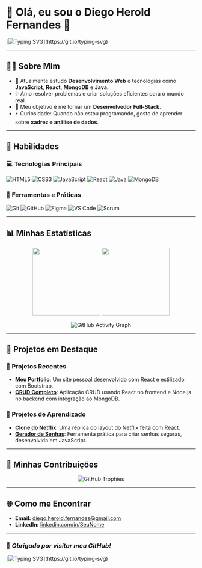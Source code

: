 # 👋 Olá, eu sou o **Diego Herold Fernandes** 🚀  

[![Typing SVG](https://readme-typing-svg.herokuapp.com?font=Roboto&size=30&duration=10000&color=6A5ACD&center=true&vCenter=true&lines=Desenvolvedor+Web+%7C+Estudante+de+TI;Apaixonado+por+Tecnologia+e+Aprendizado+constante!)](https://git.io/typing-svg)

---

## 🧑‍💻 **Sobre Mim**  
- 🌱 Atualmente estudo **Desenvolvimento Web** e tecnologias como **JavaScript**, **React**, **MongoDB** e **Java**.  
- 💡 Amo resolver problemas e criar soluções eficientes para o mundo real.  
- 🎯 Meu objetivo é me tornar um **Desenvolvedor Full-Stack**.  
- ⚡ Curiosidade: Quando não estou programando, gosto de aprender sobre **xadrez e análise de dados**.  

---

## 🚀 **Habilidades**

### 💻 **Tecnologias Principais**  
![HTML5](https://img.shields.io/badge/HTML5-%23E34F26.svg?style=flat&logo=html5&logoColor=white)
![CSS3](https://img.shields.io/badge/CSS3-%231572B6.svg?style=flat&logo=css3&logoColor=white)
![JavaScript](https://img.shields.io/badge/JavaScript-%23F7DF1E.svg?style=flat&logo=javascript&logoColor=black)
![React](https://img.shields.io/badge/React-%2361DAFB.svg?style=flat&logo=react&logoColor=black)
![Java](https://img.shields.io/badge/Java-%23ED8B00.svg?style=flat&logo=java&logoColor=white)
![MongoDB](https://img.shields.io/badge/MongoDB-%2347A248.svg?style=flat&logo=mongodb&logoColor=white)

### 🔧 **Ferramentas e Práticas**
![Git](https://img.shields.io/badge/Git-%23F05033.svg?style=flat&logo=git&logoColor=white)
![GitHub](https://img.shields.io/badge/GitHub-%23181717.svg?style=flat&logo=github&logoColor=white)
![Figma](https://img.shields.io/badge/Figma-%23F24E1E.svg?style=flat&logo=figma&logoColor=white)
![VS Code](https://img.shields.io/badge/VSCode-%23007ACC.svg?style=flat&logo=visual-studio-code&logoColor=white)
![Scrum](https://img.shields.io/badge/Scrum-%230c4a6e.svg?style=flat&logoColor=white)

---

## 📊 **Minhas Estatísticas**

<div align="center">
  <img height="180em" src="https://github-readme-stats.vercel.app/api?username=SeuUsuario&show_icons=true&theme=radical&count_private=true"/>
  <img height="180em" src="https://github-readme-stats.vercel.app/api/top-langs/?username=SeuUsuario&layout=compact&langs_count=7&theme=radical"/>
</div>

<p align="center">
  <img src="https://github-readme-activity-graph.vercel.app/graph?username=SeuUsuario&theme=dracula" alt="GitHub Activity Graph">
</p>

---

## 🧩 **Projetos em Destaque**

### 🚀 Projetos Recentes  
- [**Meu Portfolio**](https://github.com/SeuUsuario/Portfolio): Um site pessoal desenvolvido com React e estilizado com Bootstrap.  
- [**CRUD Completo**](https://github.com/SeuUsuario/CRUD-React-Node): Aplicação CRUD usando React no frontend e Node.js no backend com integração ao MongoDB.  

### 🧪 Projetos de Aprendizado  
- [**Clone do Netflix**](https://github.com/SeuUsuario/Netflix-Clone): Uma réplica do layout do Netflix feita com React.  
- [**Gerador de Senhas**](https://github.com/SeuUsuario/Gerador-Senhas): Ferramenta prática para criar senhas seguras, desenvolvida em JavaScript.  

---

## 🎯 **Minhas Contribuições**

<div align="center">
  <img src="https://github-profile-trophy.vercel.app/?username=SeuUsuario&theme=radical&no-frame=true&no-bg=true&margin-w=15" alt="GitHub Trophies">
</div>

---

## 🌐 **Como me Encontrar**
- **Email:** [diego.herold.fernandes@gmail.com](mailto:diego.herold.fernandes@gmail.com)  
- **LinkedIn:** [linkedin.com/in/SeuNome](https://linkedin.com/in/SeuNome)  

---

### 🚀 *Obrigado por visitar meu GitHub!*  
[![Typing SVG](https://readme-typing-svg.herokuapp.com?font=Roboto&size=24&duration=4000&color=FFD700&center=true&vCenter=true&lines=Vamos+Construir+Algo+Incr%C3%ADvel!)](https://git.io/typing-svg)
